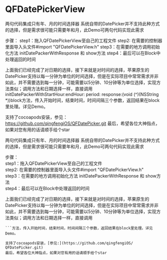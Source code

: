 # QFDatePickerView
两句代码集成只有年、月的时间选择器
系统自带的DatePicker并不支持此种方式的选择，但是需求很可能只需要年和月，此Demo可两句代码实现此需求

步骤：
step1：拖入QFDatePickerView至自己的工程文件 
step2: 在需要的控制器里面导入头文件#import "QFDatePickerView.h" 
step3：在需要的地方调用初始化方法 initDatePackerWithResponse 和 show方法 
step4：最后可以在Block中处理返回的时间

上面我们已经完成了对日期的选择，接下来就是对时间的选择，苹果原生的DatePicker支持以每一分钟为单位的时间选择，但是在实际项目中常常需求并非如此，并不需要选到每一分钟，可能需要以5分钟、10分钟等为单位选择，实现方法类似；调用方法和日期选择一样，直接调用initDatePackerWithStartHour:endHour: period: response:(void (^)(NSString *))block方法，传入开始时间，结束时间，时间间隔三个参数，返回结果在block里处理。详见Demo。

支持了cocoapods安装，参见：https://github.com/qingfengiOS/QFDatePicker.git
最后，希望各位大神指点，如果对您有用的话请顺手给个star


两句代码集成只有年、月的时间选择器 系统自带的DatePicker并不支持此种方式的选择，但是需求很可能只需要年和月，此Demo可两句代码实现此需求

步骤：   
step1：拖入QFDatePickerView至自己的工程文件   
step2: 在需要的控制器里面导入头文件#import "QFDatePickerView.h"   
step3：在需要的地方调用初始化方法 initDatePackerWithResponse 和 show方法   
step4：最后可以在Block中处理返回的时间

上面我们已经完成了对日期的选择，接下来就是对时间的选择，苹果原生的DatePicker支持以每一分钟为单位的时间选择，但是在实际项目中常常需求并非如此，并不需要选到每一分钟，可能需要以5分钟、10分钟等为单位选择，实现方法类似；调用方法和日期选择一样，直接调用
```initDatePackerWithStartHour:endHour: period: response:(void (^)(NSString *))block
```方法，传入开始时间，结束时间，时间间隔三个参数，返回结果在block里处理。详见Demo。

支持了cocoapods安装，[参见:](https://github.com/qingfengiOS/  
QFDatePicker.git)   
最后，希望各位大神指点，如果对您有用的话请顺手给个star

